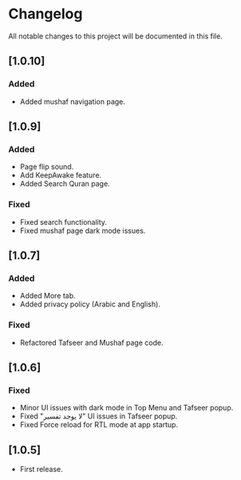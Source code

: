 # Changelog

All notable changes to this project will be documented in this file.

## [1.0.10]

### Added

- Added mushaf navigation page.

## [1.0.9]

### Added

- Page flip sound.
- Add KeepAwake feature.
- Added Search Quran page.

### Fixed

- Fixed search functionality.
- Fixed mushaf page dark mode issues.

## [1.0.7]

### Added

- Added More tab.
- Added privacy policy (Arabic and English).

### Fixed

- Refactored Tafseer and Mushaf page code.

## [1.0.6]

### Fixed

- Minor UI issues with dark mode in Top Menu and Tafseer popup.
- Fixed "لا يوجد تفسير" UI issues in Tafseer popup.
- Fixed Force reload for RTL mode at app startup.

## [1.0.5]

- First release.
